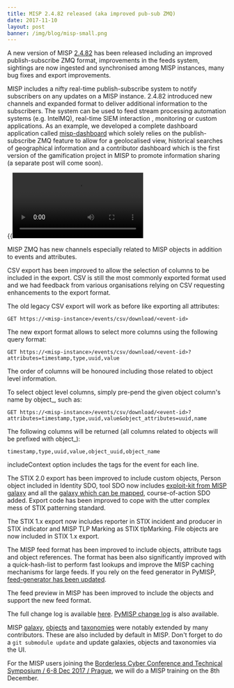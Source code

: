 ```yaml
---
title: MISP 2.4.82 released (aka improved pub-sub ZMQ)
date: 2017-11-10
layout: post
banner: /img/blog/misp-small.png
---
```


A new version of MISP [2.4.82](https://github.com/MISP/MISP/tree/v2.4.82) has been released including an improved publish-subscribe ZMQ format, improvements in the feeds system, sightings are now ingested and synchronised among MISP instances, many bug fixes and export improvements.

MISP includes a nifty real-time publish-subscribe system to notify subscribers on any updates on a MISP instance. 2.4.82 introduced new channels and expanded format
to deliver additional information to the subscribers. The system can be used to feed stream processing automation systems (e.g. IntelMQ), real-time SIEM interaction , monitoring or custom applications. As an example, we developed a complete dashboard application called [misp-dashboard](https://www.github.com/MISP/misp-dashboard) which solely relies on the publish-subscribe ZMQ feature to allow for a geolocalised view, historical searches of geographical information and a contributor dashboard which is the first version of the gamification project in MISP to promote information sharing (a separate post will come soon).

{{<video src="/img/video/misp-zmq-dashboard-integration.mp4" >}}

MISP ZMQ has new channels especially related to MISP objects in addition to events and attributes.

CSV export has been improved to allow the selection of columns to be included in the export. 
CSV is still the most commonly exported format used and we had feedback from various organisations 
relying on CSV requesting enhancements to the export format.

The old legacy CSV export will work as before like exporting all attributes:

~~~~
GET https://<misp-instance>/events/csv/download/<event-id>
~~~~

The new export format allows to select more columns using the following query format:

~~~~
GET https://<misp-instance>/events/csv/download/<event-id>?attributes=timestamp,type,uuid,value
~~~~

The order of columns will be honoured including those related to object level information.

To select object level columns, simply pre-pend the given object column's name by object_, such as:

~~~~
GET https://<misp-instance>/events/csv/download/<event-id>?attributes=timestamp,type,uuid,value&object_attributes=uuid,name
~~~~

The following columns will be returned (all columns related to objects will be prefixed with object_):

`timestamp,type,uuid,value,object_uuid,object_name`

includeContext option includes the tags for the event for each line.

The STIX 2.0 export has been improved to include custom objects, Person object included in Identity SDO, tool SDO now includes [exploit-kit from MISP galaxy](/galaxy.html#_exploit_kit) and all the [galaxy which can be mapped](/galaxy.html), course-of-action SDO added. Export code has been improved to cope with the utter complex mess of STIX patterning standard.

The STIX 1.x export now includes reporter in STIX incident and producer in STIX indicator and MISP TLP Marking as STIX tlpMarking. File objects are now included in STIX 1.x export.

The MISP feed format has been improved to include objects, attribute tags and object references. The format has been also significantly improved with a quick-hash-list to perform fast lookups and improve the MISP caching mechanisms for large feeds. If you rely on the feed generator in PyMISP, [feed-generator has been updated](https://github.com/MISP/PyMISP/commit/195cd6d7fc305ac6628ed8f2ff762b3f69a9b6ca).

The feed preview in MISP has been improved to include the objects and support the new feed format.

The full change log is available [here](https://www.misp.software/Changelog.txt). [PyMISP change log](https://www.misp.software/PyMISP-Changelog.txt) is also available.

MISP [galaxy](/galaxy.pdf), [objects](/objects.pdf) and [taxonomies](/taxonomies.pdf) were notably extended by many contributors. These are also included by default in MISP. Don't forget to do a `git submodule update` and update galaxies, objects and taxonomies via the UI.

For the MISP users joining the [Borderless Cyber Conference and Technical Symposium / 6-8 Dec 2017 / Prague](https://eu17.first-oasis-conference.org/en/), we will do a MISP training on the 8th December.
